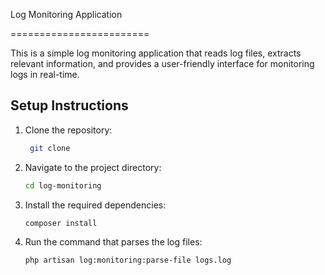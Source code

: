 
Log Monitoring Application

========================

This is a simple log monitoring application that reads log files, extracts relevant information, and provides a user-friendly interface for monitoring logs in real-time.

Setup Instructions
------------------
1. Clone the repository:
   ```bash
    git clone
    ```
   
2. Navigate to the project directory:
   ```bash
   cd log-monitoring
   ```
3. Install the required dependencies:
   ```bash
   composer install
   ``` 
   
4. Run the command that parses the log files:
   ```bash
   php artisan log:monitoring:parse-file logs.log
   ```


